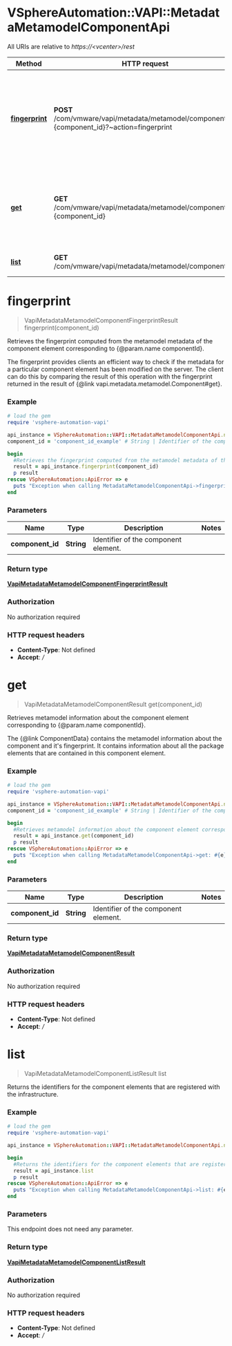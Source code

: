 # VSphereAutomation::VAPI::MetadataMetamodelComponentApi

All URIs are relative to *https://&lt;vcenter&gt;/rest*

Method | HTTP request | Description
------------- | ------------- | -------------
[**fingerprint**](MetadataMetamodelComponentApi.md#fingerprint) | **POST** /com/vmware/vapi/metadata/metamodel/component/id:{component_id}?~action&#x3D;fingerprint | Retrieves the fingerprint computed from the metamodel metadata of the component element corresponding to {@param.name componentId}. &lt;p&gt; The fingerprint provides clients an efficient way to check if the metadata for a particular component element has been modified on the server. The client can do this by comparing the result of this operation with the fingerprint returned in the result of {@link vapi.metadata.metamodel.Component#get}.
[**get**](MetadataMetamodelComponentApi.md#get) | **GET** /com/vmware/vapi/metadata/metamodel/component/id:{component_id} | Retrieves metamodel information about the component element corresponding to {@param.name componentId}. &lt;p&gt; The {@link ComponentData} contains the metamodel information about the component and it&#39;s fingerprint. It contains information about all the package elements that are contained in this component element.
[**list**](MetadataMetamodelComponentApi.md#list) | **GET** /com/vmware/vapi/metadata/metamodel/component | Returns the identifiers for the component elements that are registered with the infrastructure.


# **fingerprint**
> VapiMetadataMetamodelComponentFingerprintResult fingerprint(component_id)

Retrieves the fingerprint computed from the metamodel metadata of the component element corresponding to {@param.name componentId}. <p> The fingerprint provides clients an efficient way to check if the metadata for a particular component element has been modified on the server. The client can do this by comparing the result of this operation with the fingerprint returned in the result of {@link vapi.metadata.metamodel.Component#get}.

### Example
```ruby
# load the gem
require 'vsphere-automation-vapi'

api_instance = VSphereAutomation::VAPI::MetadataMetamodelComponentApi.new
component_id = 'component_id_example' # String | Identifier of the component element.

begin
  #Retrieves the fingerprint computed from the metamodel metadata of the component element corresponding to {@param.name componentId}. <p> The fingerprint provides clients an efficient way to check if the metadata for a particular component element has been modified on the server. The client can do this by comparing the result of this operation with the fingerprint returned in the result of {@link vapi.metadata.metamodel.Component#get}.
  result = api_instance.fingerprint(component_id)
  p result
rescue VSphereAutomation::ApiError => e
  puts "Exception when calling MetadataMetamodelComponentApi->fingerprint: #{e}"
end
```

### Parameters

Name | Type | Description  | Notes
------------- | ------------- | ------------- | -------------
 **component_id** | **String**| Identifier of the component element. | 

### Return type

[**VapiMetadataMetamodelComponentFingerprintResult**](VapiMetadataMetamodelComponentFingerprintResult.md)

### Authorization

No authorization required

### HTTP request headers

 - **Content-Type**: Not defined
 - **Accept**: */*



# **get**
> VapiMetadataMetamodelComponentResult get(component_id)

Retrieves metamodel information about the component element corresponding to {@param.name componentId}. <p> The {@link ComponentData} contains the metamodel information about the component and it's fingerprint. It contains information about all the package elements that are contained in this component element.

### Example
```ruby
# load the gem
require 'vsphere-automation-vapi'

api_instance = VSphereAutomation::VAPI::MetadataMetamodelComponentApi.new
component_id = 'component_id_example' # String | Identifier of the component element.

begin
  #Retrieves metamodel information about the component element corresponding to {@param.name componentId}. <p> The {@link ComponentData} contains the metamodel information about the component and it's fingerprint. It contains information about all the package elements that are contained in this component element.
  result = api_instance.get(component_id)
  p result
rescue VSphereAutomation::ApiError => e
  puts "Exception when calling MetadataMetamodelComponentApi->get: #{e}"
end
```

### Parameters

Name | Type | Description  | Notes
------------- | ------------- | ------------- | -------------
 **component_id** | **String**| Identifier of the component element. | 

### Return type

[**VapiMetadataMetamodelComponentResult**](VapiMetadataMetamodelComponentResult.md)

### Authorization

No authorization required

### HTTP request headers

 - **Content-Type**: Not defined
 - **Accept**: */*



# **list**
> VapiMetadataMetamodelComponentListResult list

Returns the identifiers for the component elements that are registered with the infrastructure.

### Example
```ruby
# load the gem
require 'vsphere-automation-vapi'

api_instance = VSphereAutomation::VAPI::MetadataMetamodelComponentApi.new

begin
  #Returns the identifiers for the component elements that are registered with the infrastructure.
  result = api_instance.list
  p result
rescue VSphereAutomation::ApiError => e
  puts "Exception when calling MetadataMetamodelComponentApi->list: #{e}"
end
```

### Parameters
This endpoint does not need any parameter.

### Return type

[**VapiMetadataMetamodelComponentListResult**](VapiMetadataMetamodelComponentListResult.md)

### Authorization

No authorization required

### HTTP request headers

 - **Content-Type**: Not defined
 - **Accept**: */*



